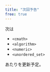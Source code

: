 ```yaml
---
title: "次回予告"
free: true
---
```


次は

- `<cmath>`
- `<algorithm>`
- `<numeric>`
- `<unordered_set>`

あたりを更新予定。
